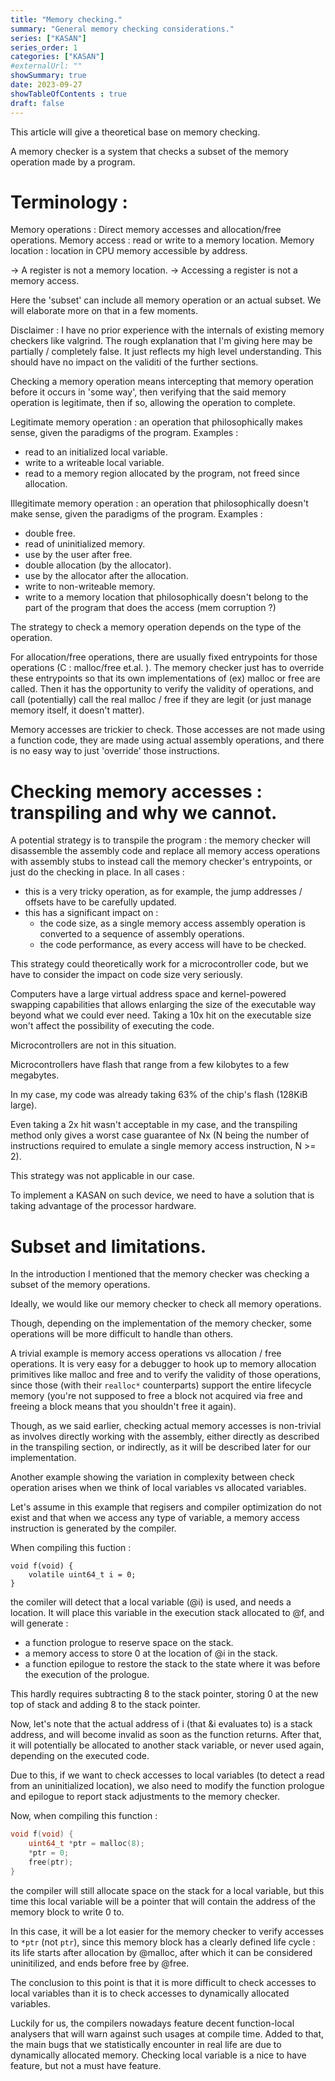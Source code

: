 ```yaml
---
title: "Memory checking."
summary: "General memory checking considerations."
series: ["KASAN"]
series_order: 1
categories: ["KASAN"]
#externalUrl: ""
showSummary: true
date: 2023-09-27
showTableOfContents : true
draft: false
---
```


This article will give a theoretical base on memory checking.

A memory checker is a system that checks a subset of the memory operation made by a program.

# Terminology : 

Memory operations : Direct memory accesses and allocation/free operations.
Memory access : read or write to a memory location.
Memory location : location in CPU memory accessible by address.

-> A register is not a memory location.
-> Accessing a register is not a memory access.

Here the 'subset' can include all memory operation  or an actual subset. We will elaborate more on that in a few moments.

Disclaimer : I have no prior experience with the internals of existing memory checkers like valgrind. The rough explanation that I'm giving here may be partially / completely false. It just reflects my high level understanding. This should have no impact on the validiti of the further sections.

Checking a memory operation means intercepting that memory operation before it occurs in 'some way', then verifying that the said memory operation is legitimate, then if so, allowing the operation to complete.

Legitimate memory operation : an operation that philosophically makes sense, given the paradigms of the program.
Examples :
- read to an initialized local variable.
- write to a writeable local variable.
- read to a memory region allocated by the program, not freed since allocation.

Illegitimate memory operation : an operation that philosophically doesn't make sense, given the paradigms of the program.
Examples : 
- double free.
- read of uninitialized memory.
- use by the user after free.
- double allocation (by the allocator).
- use by the allocator after the allocation.
- write to non-writeable memory.
- write to a memory location that philosophically doesn't belong to the part of the program that does the access (mem corruption ?)

The strategy to check a memory operation depends on the type of the operation.

For allocation/free operations, there are usually fixed entrypoints for those operations (C : malloc/free et.al. ). The memory checker just has to override these entrypoints so that its own implementations of (ex) malloc or free are called. Then it has the opportunity to verify the validity of operations, and call (potentially) call the real malloc / free if they are legit (or just manage memory itself, it doesn't matter).

Memory accesses are trickier to check.
Those accesses are not made using a function code, they are made using actual assembly operations, and there is no easy way to just 'override' those instructions.

# Checking memory accesses : transpiling and why we cannot.

A potential strategy is to transpile the program : the memory checker will disassemble the assembly code and replace all memory access operations with assembly stubs to instead call the memory checker's entrypoints, or just do the checking in place.
In all cases : 
- this is a very tricky operation, as for example, the jump addresses / offsets have to be carefully updated.
- this has a significant impact on :
	- the code size, as a single memory access assembly operation is converted to a sequence of assembly operations.
	- the code performance, as every access will have to be checked.

This strategy could theoretically work for a microcontroller code, but we have to consider the impact on code size very seriously.

Computers have a large virtual address space and kernel-powered swapping capabilities that allows enlarging the size of the executable way beyond what we could ever need. Taking a 10x hit on the executable size won't affect the possibility of executing the code.

Microcontrollers are not in this situation.

Microcontrollers have flash that range from a few kilobytes to a few megabytes.

In my case, my code was already taking 63% of the chip's flash (128KiB large).

Even taking a 2x hit wasn't acceptable in my case, and the transpiling method only gives a worst case guarantee of Nx (N being the number of instructions required to emulate a single memory access instruction, N >= 2). 

This strategy was not applicable in our case.

To implement a KASAN on such device, we need to have a solution that is taking advantage of the processor hardware.

# Subset and limitations.

In the introduction I mentioned that the memory checker was checking a subset of the memory operations.

Ideally, we would like our memory checker to check all memory operations.

Though, depending on the implementation of the memory checker, some operations will be more difficult to handle than others.

A trivial example is memory access operations vs allocation / free operations. It is very easy for a debugger to hook up to memory allocation primitives like malloc and free and to verify the validity of those operations, since those (with their `realloc*` counterparts) support the entire lifecycle memory (you're not supposed to free a block not acquired via free and freeing a block means that you shouldn't free it again). 

Though, as we said earlier, checking actual memory accesses is non-trivial as involves directly working with the assembly, either directly as described in the transpiling section, or indirectly, as it will be described later for our implementation.

Another example showing the variation in complexity between check operation arises when we think of local variables vs allocated variables.

Let's assume in this example that regisers and compiler optimization do not exist and that when we access any type of variable, a memory access instruction is generated by the compiler.

When compiling this fuction : 

```
void f(void) {
	volatile uint64_t i = 0;
}
```

the comiler will detect that a local variable (@i) is used, and needs a location.
It will place this variable in the execution stack allocated to @f, and will generate :
- a function prologue to reserve space on the stack.
- a memory access to store 0 at the location of @i in the stack.
- a function epilogue to restore the stack to the state where it was before the execution of the prologue.

This hardly requires subtracting 8 to the stack pointer, storing 0 at the new top of stack and adding 8 to the stack pointer.

Now, let's note that the actual address of i (that &i evaluates to) is a stack address, and will become invalid as soon as the function returns.
After that, it will potentially be allocated to another stack variable, or never used again, depending on the executed code.

Due to this, if we want to check accesses to local variables (to detect a read from an uninitialized location), we also need to modify the function prologue and epilogue to report stack adjustments to the memory checker.

Now, when compiling this function : 

```C
void f(void) {
	uint64_t *ptr = malloc(8);
	*ptr = 0;
	free(ptr);
}
```

the compiler will still allocate space on the stack for a local variable, but this time this local variable will be a pointer that will contain the address of the memory block to write 0 to.

In this case, it will be a lot easier for the memory checker to verify accesses to `*ptr` (not `ptr`), since this memory block has a clearly defined life cycle : its life starts after allocation by @malloc, after which it can be considered uninitilized, and ends before free by @free.

The conclusion to this point is that it is more difficult to check accesses to local variables than it is to check accesses to dynamically allocated variables.

Luckily for us, the compilers nowadays feature decent function-local analysers that will warn against such usages at compile time.
Added to that, the main bugs that we statistically encounter in real life are due to dynamically allocated memory.
Checking local variable is a nice to have feature, but not a must have feature. 

